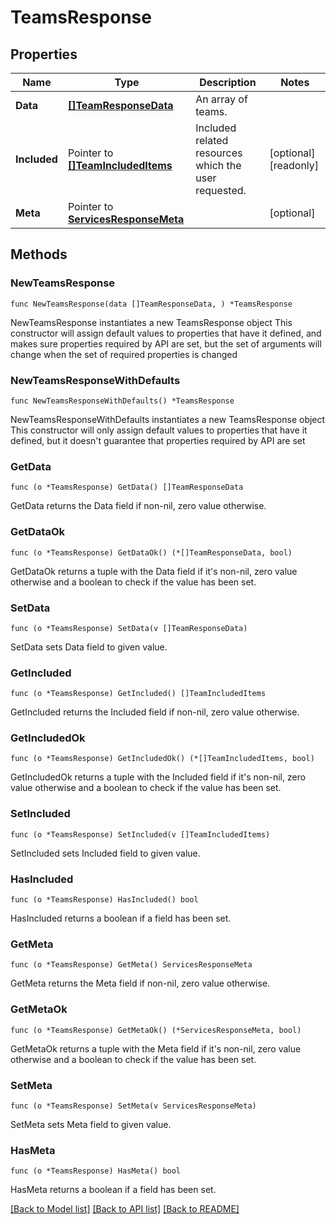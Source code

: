# TeamsResponse

## Properties

Name | Type | Description | Notes
------------ | ------------- | ------------- | -------------
**Data** | [**[]TeamResponseData**](TeamResponseData.md) | An array of teams. | 
**Included** | Pointer to [**[]TeamIncludedItems**](TeamIncludedItems.md) | Included related resources which the user requested. | [optional] [readonly] 
**Meta** | Pointer to [**ServicesResponseMeta**](ServicesResponse_meta.md) |  | [optional] 

## Methods

### NewTeamsResponse

`func NewTeamsResponse(data []TeamResponseData, ) *TeamsResponse`

NewTeamsResponse instantiates a new TeamsResponse object
This constructor will assign default values to properties that have it defined,
and makes sure properties required by API are set, but the set of arguments
will change when the set of required properties is changed

### NewTeamsResponseWithDefaults

`func NewTeamsResponseWithDefaults() *TeamsResponse`

NewTeamsResponseWithDefaults instantiates a new TeamsResponse object
This constructor will only assign default values to properties that have it defined,
but it doesn't guarantee that properties required by API are set

### GetData

`func (o *TeamsResponse) GetData() []TeamResponseData`

GetData returns the Data field if non-nil, zero value otherwise.

### GetDataOk

`func (o *TeamsResponse) GetDataOk() (*[]TeamResponseData, bool)`

GetDataOk returns a tuple with the Data field if it's non-nil, zero value otherwise
and a boolean to check if the value has been set.

### SetData

`func (o *TeamsResponse) SetData(v []TeamResponseData)`

SetData sets Data field to given value.


### GetIncluded

`func (o *TeamsResponse) GetIncluded() []TeamIncludedItems`

GetIncluded returns the Included field if non-nil, zero value otherwise.

### GetIncludedOk

`func (o *TeamsResponse) GetIncludedOk() (*[]TeamIncludedItems, bool)`

GetIncludedOk returns a tuple with the Included field if it's non-nil, zero value otherwise
and a boolean to check if the value has been set.

### SetIncluded

`func (o *TeamsResponse) SetIncluded(v []TeamIncludedItems)`

SetIncluded sets Included field to given value.

### HasIncluded

`func (o *TeamsResponse) HasIncluded() bool`

HasIncluded returns a boolean if a field has been set.

### GetMeta

`func (o *TeamsResponse) GetMeta() ServicesResponseMeta`

GetMeta returns the Meta field if non-nil, zero value otherwise.

### GetMetaOk

`func (o *TeamsResponse) GetMetaOk() (*ServicesResponseMeta, bool)`

GetMetaOk returns a tuple with the Meta field if it's non-nil, zero value otherwise
and a boolean to check if the value has been set.

### SetMeta

`func (o *TeamsResponse) SetMeta(v ServicesResponseMeta)`

SetMeta sets Meta field to given value.

### HasMeta

`func (o *TeamsResponse) HasMeta() bool`

HasMeta returns a boolean if a field has been set.


[[Back to Model list]](../README.md#documentation-for-models) [[Back to API list]](../README.md#documentation-for-api-endpoints) [[Back to README]](../README.md)


